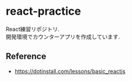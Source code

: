 # react-practice
React練習リポジトリ.  
開発環境でカウンターアプリを作成しています.

## Reference
- https://dotinstall.com/lessons/basic_reactjs
